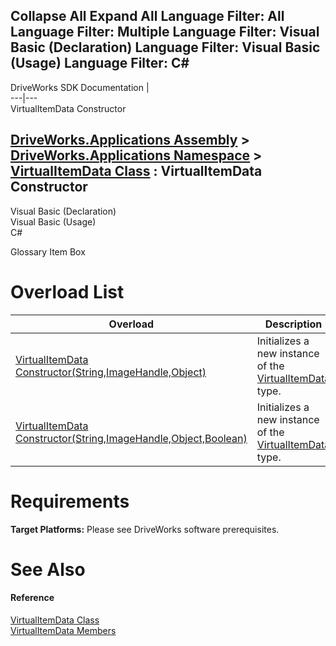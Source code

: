        

 Collapse All Expand All  Language Filter: All  Language Filter: Multiple  Language Filter: Visual Basic (Declaration) Language Filter: Visual Basic (Usage) Language Filter: C#  
---  
DriveWorks SDK Documentation  |   
---|---  
VirtualItemData Constructor   
  
[DriveWorks.Applications Assembly](topic13.md) > [DriveWorks.Applications Namespace](topic16.md) > [VirtualItemData Class](topic1154.md) : VirtualItemData Constructor  
---  
  
Visual Basic (Declaration)    
Visual Basic (Usage)    
C# 

Glossary Item Box

# Overload List

Overload| Description  
---|---  
[VirtualItemData Constructor(String,ImageHandle,Object)](topic1161.md)| Initializes a new instance of the [VirtualItemData](topic1154.md) type.   
[VirtualItemData Constructor(String,ImageHandle,Object,Boolean)](topic1162.md)| Initializes a new instance of the [VirtualItemData](topic1154.md) type.   
  
# Requirements

**Target Platforms:** Please see DriveWorks software prerequisites.

# See Also

#### Reference

[VirtualItemData Class](topic1154.md)   
[VirtualItemData Members](topic1155.md)


